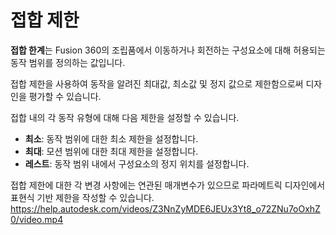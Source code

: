 # 접합 제한
**접합 한계**는 Fusion 360의 조립품에서 이동하거나 회전하는 구성요소에 대해 허용되는 동작 범위를 정의하는 값입니다.

접합 제한을 사용하여 동작을 알려진 최대값, 최소값 및 정지 값으로 제한함으로써 디자인을 평가할 수 있습니다.

접합 내의 각 동작 유형에 대해 다음 제한을 설정할 수 있습니다.

* **최소**: 동작 범위에 대한 최소 제한을 설정합니다.
* **최대**: 모션 범위에 대한 최대 제한을 설정합니다.
* **레스트**: 동작 범위 내에서 구성요소의 정지 위치를 설정합니다.  

접합 제한에 대한 각 변경 사항에는 연관된 매개변수가 있으므로 파라메트릭 디자인에서 표현식 기반 제한을 작성할 수 있습니다.
https://help.autodesk.com/videos/Z3NnZyMDE6JEUx3Yt8_o72ZNu7oOxhZ0/video.mp4
